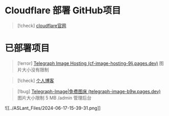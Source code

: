 # Cloudflare 部署 GitHub项目

> [!check] [cloudflare官网](https://dash.cloudflare.com/)


# 已部署项目

> [!error] [Telegraph Image Hosting (cf-image-hosting-9lj.pages.dev)](https://cf-image-hosting-9lj.pages.dev/)
> 图片大小没有限制

> [!check] [个人博客](https://aslant7-github-io.pages.dev/)

> [!bug] [Telegraph-Image|免费图床 (telegraph-image-b9w.pages.dev)](https://telegraph-image-b9w.pages.dev/)
> 图片大小限制 5 MB
> /admin 管理后台

![[../ASLant_Files/2024-06-17-15-39-31.png]]
